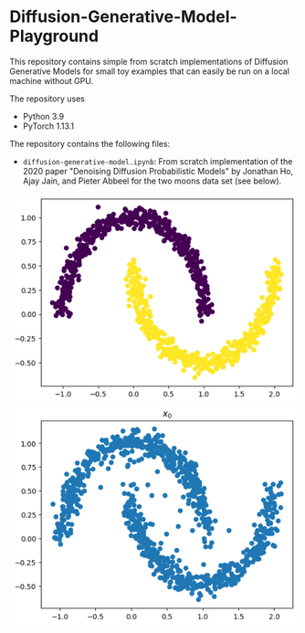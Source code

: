 # Diffusion-Generative-Model-Playground

This repository contains simple from scratch implementations of Diffusion Generative Models for small toy examples that can easily be run on a local machine without GPU.

The repository uses
* Python 3.9
* PyTorch 1.13.1

The repository contains the following files:
* `diffusion-generative-model.ipynb`: From scratch implementation of the 2020 paper "Denoising Diffusion Probabilistic Models" by Jonathan Ho, Ajay Jain, and Pieter Abbeel for the two moons data set (see below).


![](./ground_truth.png)
![](./samples.png)
